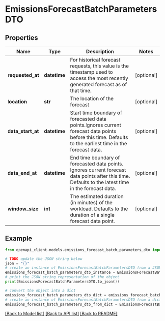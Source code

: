 # EmissionsForecastBatchParametersDTO


## Properties

Name | Type | Description | Notes
------------ | ------------- | ------------- | -------------
**requested_at** | **datetime** | For historical forecast requests, this value is the timestamp used to access the most  recently generated forecast as of that time. | [optional] 
**location** | **str** | The location of the forecast | [optional] 
**data_start_at** | **datetime** | Start time boundary of forecasted data points.Ignores current forecast data points before this time.  Defaults to the earliest time in the forecast data. | [optional] 
**data_end_at** | **datetime** | End time boundary of forecasted data points. Ignores current forecast data points after this time.  Defaults to the latest time in the forecast data. | [optional] 
**window_size** | **int** | The estimated duration (in minutes) of the workload.  Defaults to the duration of a single forecast data point. | [optional] 

## Example

```python
from openapi_client.models.emissions_forecast_batch_parameters_dto import EmissionsForecastBatchParametersDTO

# TODO update the JSON string below
json = "{}"
# create an instance of EmissionsForecastBatchParametersDTO from a JSON string
emissions_forecast_batch_parameters_dto_instance = EmissionsForecastBatchParametersDTO.from_json(json)
# print the JSON string representation of the object
print(EmissionsForecastBatchParametersDTO.to_json())

# convert the object into a dict
emissions_forecast_batch_parameters_dto_dict = emissions_forecast_batch_parameters_dto_instance.to_dict()
# create an instance of EmissionsForecastBatchParametersDTO from a dict
emissions_forecast_batch_parameters_dto_from_dict = EmissionsForecastBatchParametersDTO.from_dict(emissions_forecast_batch_parameters_dto_dict)
```
[[Back to Model list]](../README.md#documentation-for-models) [[Back to API list]](../README.md#documentation-for-api-endpoints) [[Back to README]](../README.md)


